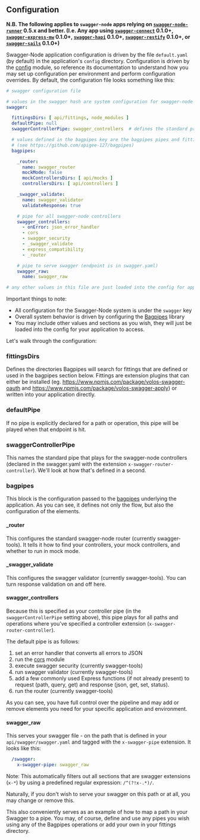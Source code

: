 ## Configuration

**N.B. The following applies to `swagger-node` apps relying on [`swagger-node-runner`](theganyo/swagger-node-runner) 0.5.x and better. (I.e. Any app using [`swagger-connect`](apigee-127/swagger-connect) 0.1.0+, [`swagger-express-mw`](apigee-127/swagger-express) 0.1.0+, [`swagger-hapi`](https://github.com/apigee-127/swagger-hapi) 0.1.0+, [`swagger-restify`](yourdelivery/swagger-restify) 0.1.0+, or [`swagger-sails`](apigee-127/swagger-sails) 0.1.0+)**

Swagger-Node application configuration is driven by the file `default.yaml` (by default) in the application's `config` directory. Configuration is driven by the [config](https://github.com/lorenwest/node-config/wiki/Configuration-Files) module, so reference its documentation to understand how you may set up configuration per environment and perform configuration overrides. By default, the configuration file looks something like this:

```yaml
# swagger configuration file

# values in the swagger hash are system configuration for swagger-node
swagger:

  fittingsDirs: [ api/fittings, node_modules ]
  defaultPipe: null
  swaggerControllerPipe: swagger_controllers  # defines the standard processing pipe for controllers

  # values defined in the bagpipes key are the bagpipes pipes and fittings definitions
  # (see https://github.com/apigee-127/bagpipes)
  bagpipes:

    _router:
      name: swagger_router
      mockMode: false
      mockControllersDirs: [ api/mocks ]
      controllersDirs: [ api/controllers ]

    _swagger_validate:
      name: swagger_validator
      validateResponse: true

    # pipe for all swagger-node controllers
    swagger_controllers:
      - onError: json_error_handler
      - cors
      - swagger_security
      - _swagger_validate
      - express_compatibility
      - _router

    # pipe to serve swagger (endpoint is in swagger.yaml)
    swagger_raw:
      name: swagger_raw

# any other values in this file are just loaded into the config for application access...
```

Important things to note:

* All configuration for the Swagger-Node system is under the `swagger` key
* Overall system behavior is driven by configuring the [Bagpipes](https://github.com/apigee-127/bagpipes) library
* You may include other values and sections as you wish, they will just be loaded into the config for your application
  to access.

Let's walk through the configuration:

### fittingsDirs

Defines the directories Bagpipes will search for fittings that are defined or used in the bagpipes section below. Fittings are extension plugins that can either be installed (eg. https://www.npmjs.com/package/volos-swagger-oauth and https://www.npmjs.com/package/volos-swagger-apply) or written into your application directly.

### defaultPipe

If no pipe is explicitly declared for a path or operation, this pipe will be played when that endpoint is hit.

### swaggerControllerPipe

This names the standard pipe that plays for the swagger-node controllers (declared in the swagger.yaml with the
extension `x-swagger-router-controller`). We'll look at how that's defined in a second.

### bagpipes

This block is the configuration passed to the [bagpipes](https://github.com/apigee-127/bagpipes) underlying the application. As you can see, it defines not only the flow, but also the configuration of the elements.

#### _router

This configures the standard swagger-node router (currently swagger-tools). It tells it how to find your controllers, your mock controllers, and whether to run in mock mode.

#### _swagger_validate

This configures the swagger validator (currently swagger-tools). You can turn response validation on and off here.

#### swagger_controllers

Because this is specified as your controller pipe (in the `swaggerControllerPipe` setting above), this pipe plays for all paths and operations where you've specified a controller extension (`x-swagger-router-controller`).

The default pipe is as follows:

1. set an error handler that converts all errors to JSON
2. run the [cors](https://www.npmjs.com/package/cors) module
3. execute swagger security (currently swagger-tools)
4. run swagger validator (currently swagger-tools)
5. add a few commonly used Express functions (if not already present) to request (path, query, get) and response (json,
 get, set, status).
6. run the router (currently swagger-tools)

As you can see, you have full control over the pipeline and may add or remove elements you need for your specific application and environment.

#### swagger_raw

This serves your swagger file - on the path that is defined in your `api/swagger/swagger.yaml` and tagged with the `x-swagger-pipe` extension. It looks like this:

```yaml
  /swagger:
    x-swagger-pipe: swagger_raw
```

Note: This automatically filters out all sections that are swagger extensions (`x-*`) by using a predefined regular expression: `/^(?!x-.*)/`.

Naturally, if you don't wish to serve your swagger on this path or at all, you may change or remove this.

This also conveniently serves as an example of how to map a path in your Swagger to a pipe. You may, of course, define and use any pipes you wish using any of the Bagpipes operations or add your own in your fittings directory.

